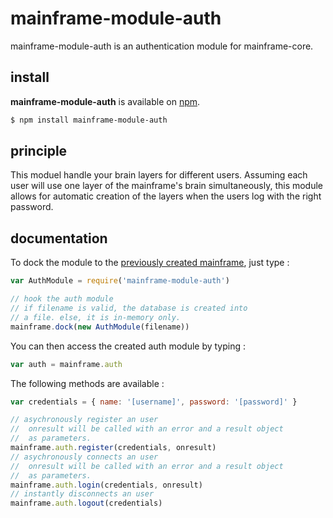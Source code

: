 # mainframe-module-auth
mainframe-module-auth is an authentication module for mainframe-core.

## install
**mainframe-module-auth** is available on [npm](https://www.npmjs.com/package/mainframe-module-auth).

```sh
$ npm install mainframe-module-auth
```

## principle
This moduel handle your brain layers for different users. Assuming each user will use one layer of the
mainframe's brain simultaneously, this module allows for automatic creation of the layers when the users
log with the right password.

## documentation

To dock the module to the [previously created mainframe](https://github.com/iLambda/mainframe), just type :
```js
var AuthModule = require('mainframe-module-auth')

// hook the auth module
// if filename is valid, the database is created into
// a file. else, it is in-memory only.
mainframe.dock(new AuthModule(filename))
```

You can then access the created auth module by typing :
```js
var auth = mainframe.auth
```

The following methods are available :
```js
var credentials = { name: '[username]', password: '[password]' }

// asychronously register an user
//  onresult will be called with an error and a result object
//  as parameters.
mainframe.auth.register(credentials, onresult)
// asychronously connects an user
//  onresult will be called with an error and a result object
//  as parameters.
mainframe.auth.login(credentials, onresult)
// instantly disconnects an user
mainframe.auth.logout(credentials)
```
